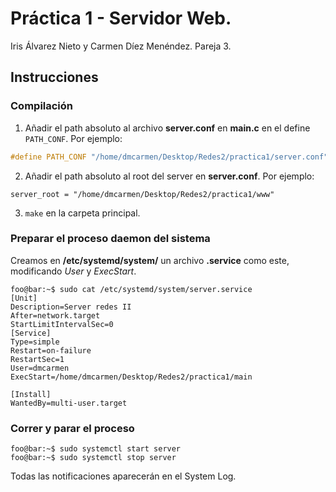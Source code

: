 # Práctica 1 - Servidor Web.
Iris Álvarez Nieto y Carmen Díez Menéndez. Pareja 3.


## Instrucciones
### Compilación

1. Añadir el path absoluto al archivo **server.conf** en **main.c** en el define `PATH_CONF`. Por ejemplo:
```cpp
#define PATH_CONF "/home/dmcarmen/Desktop/Redes2/practica1/server.conf"
```
2. Añadir el path absoluto al root del server en **server.conf**. Por ejemplo:
```
server_root = "/home/dmcarmen/Desktop/Redes2/practica1/www"
```
3. `make` en la carpeta principal.

### Preparar el proceso daemon del sistema
Creamos en **/etc/systemd/system/** un archivo **.service** como este, modificando *User* y *ExecStart*.
```console
foo@bar:~$ sudo cat /etc/systemd/system/server.service
[Unit]
Description=Server redes II
After=network.target
StartLimitIntervalSec=0
[Service]
Type=simple
Restart=on-failure
RestartSec=1
User=dmcarmen
ExecStart=/home/dmcarmen/Desktop/Redes2/practica1/main

[Install]
WantedBy=multi-user.target
```

### Correr y parar el proceso
```console
foo@bar:~$ sudo systemctl start server
foo@bar:~$ sudo systemctl stop server
```
Todas las notificaciones aparecerán en el System Log.
